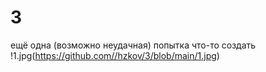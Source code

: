 # 3
ещё одна (возможно неудачная) попытка что-то создать
!1.jpg(https://github.com//hzkov/3/blob/main/1.jpg)
